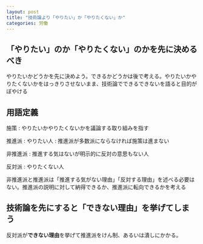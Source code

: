 ```yaml
---
layout: post
title: "技術論より「やりたい」か「やりたくない」か"
categories: 労働
---
```


## 「やりたい」のか「やりたくない」のかを先に決めるべき

やりたいかどうかを先に決めよう。できるかどうかは後で考える。やりたいかやりたくないかをはっきりさせないまま、技術論でできるできないを語ると目的がぼやける

## 用語定義

施策
 : やりたいかやりたくないかを議論する取り組みを指す

推進派
 : やりたい人
 : 推進派が多数派にならなければ施策は進まない
  
非推進派
 : 推進する気はないが明示的に反対の意思もない人
  
反対派
: やりたくない人

非推進派と推進派は「推進する気がない理由」「反対する理由」を述べる必要はない。推進派の説明に対して納得できるか、推進派に転向できるかを考える

## 技術論を先にすると「できない理由」を挙げてしまう

反対派が**できない理由**を挙げて推進派をけん制、あるいは潰しにかかる。

